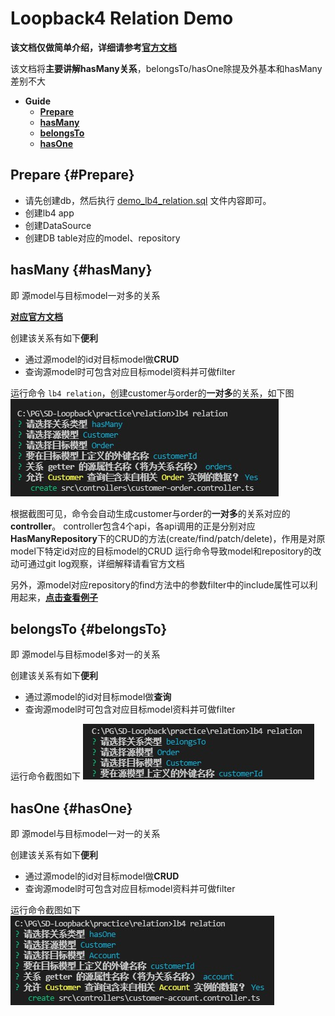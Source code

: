 # Loopback4 Relation Demo

**该文档仅做简单介绍，详细请参考[官方文档](https://loopback.io/doc/en/lb4/Relations.html)**

该文档将**主要讲解hasMany关系**，belongsTo/hasOne除提及外基本和hasMany差别不大

- **Guide**
  - **[Prepare](#Prepare)**
  - **[hasMany](#hasMany)**
  - **[belongsTo](#belongsTo)**
  - **[hasOne](#hasOne)**

## Prepare {#Prepare}

- 请先创建db，然后执行 [demo_lb4_relation.sql](./resource/demo_lb4_relation.sql) 文件内容即可。
- 创建lb4 app
- 创建DataSource
- 创建DB table对应的model、repository

## hasMany {#hasMany}

即 源model与目标model一对多的关系

**[对应官方文档](https://loopback.io/doc/en/lb4/HasMany-relation.html)**

创建该关系有如下**便利**

- 通过源model的id对目标model做**CRUD**
- 查询源model时可包含对应目标model资料并可做filter

运行命令 `lb4 relation`，创建customer与order的**一对多**的关系，如下图
![创建hasMany关系](./resource/1.创建hasMany关系.jpg)

根据截图可见，命令会自动生成customer与order的**一对多**的关系对应的**controller**。
controller包含4个api，各api调用的正是分别对应**HasManyRepository**下的CRUD的方法(create/find/patch/delete)，作用是对原model下特定id对应的目标model的CRUD
运行命令导致model和repository的改动可通过git log观察，详细解释请看官方文档

另外，源model对应repository的find方法中的参数filter中的include属性可以利用起来，**[点击查看例子](.\src\services\customer.service.ts)**

## belongsTo {#belongsTo}

即 源model与目标model多对一的关系

创建该关系有如下**便利**

- 通过源model的id对目标model做**查询**
- 查询源model时可包含对应目标model资料并可做filter

运行命令截图如下
![创建belongsTo关系](./resource/2.创建belongsTo关系.jpg)

## hasOne {#hasOne}

即 源model与目标model一对一的关系

创建该关系有如下**便利**

- 通过源model的id对目标model做**CRUD**
- 查询源model时可包含对应目标model资料并可做filter

运行命令截图如下
![创建hasOne关系](./resource/3.创建hasOne关系.jpg)
